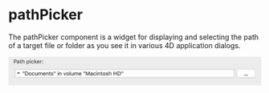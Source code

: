 # pathPicker

The pathPicker component is a widget for displaying and selecting the path of a target file or folder as you see it in various 4D application dialogs.

<img src="./assets/patPiker.png">